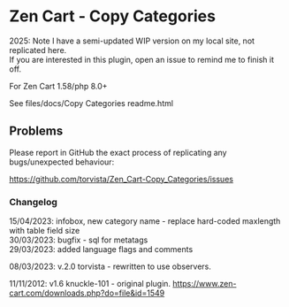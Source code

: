 # Zen Cart - Copy Categories

2025: Note I have a semi-updated WIP version on my local site, not replicated here.  
If you are interested in this plugin, open an issue to remind me to finish it off.

For Zen Cart 1.58/php 8.0+

See files/docs/Copy Categories readme.html

## Problems

Please report in GitHub the exact process of replicating any bugs/unexpected behaviour:

https://github.com/torvista/Zen_Cart-Copy_Categories/issues

### Changelog

15/04/2023: infobox, new category name - replace hard-coded maxlength with table field size  
30/03/2023: bugfix - sql for metatags  
29/03/2023: added language flags and comments

08/03/2023: v.2.0 torvista - rewritten to use observers.

11/11/2012: v1.6 knuckle-101 - original plugin. https://www.zen-cart.com/downloads.php?do=file&id=1549
